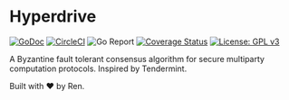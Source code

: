 # Hyperdrive

[![GoDoc](https://godoc.org/github.com/renproject/hyperdrive?status.svg)](https://godoc.org/github.com/renproject/hyperdrive)
[![CircleCI](https://circleci.com/gh/renproject/hyperdrive/tree/master.svg?style=shield)](https://circleci.com/gh/renproject/hyperdrive/tree/master)
![Go Report](https://goreportcard.com/badge/github.com/renproject/hyperdrive)
[![Coverage Status](https://coveralls.io/repos/github/renproject/hyperdrive/badge.svg?branch=master)](https://coveralls.io/github/renproject/hyperdrive?branch=master)
[![License: GPL v3](https://img.shields.io/badge/license-GPLv3-blue.svg)](https://www.gnu.org/licenses/gpl-3.0)

A Byzantine fault tolerant consensus algorithm for secure multiparty computation protocols. Inspired by Tendermint.

Built with ❤ by Ren.
